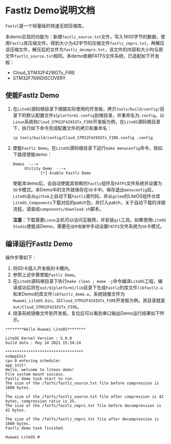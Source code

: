 # Fastlz Demo说明文档

`Fastzl`是一个轻量级的快速无损压缩库。

本demo实现的功能为：新建`fastlz_source.txt`文件，写入1600字节的数据，使用`Fastlz`库压缩文件，得到大小为42字节的压缩文件`fastlz_cmprs.txt`，再解压该压缩文件，解压后的文件为`fastlz_decmprs.txt`，该文件的内容和大小均与原文件`fastlz_source.txt`相同。本demo依赖FATFS文件系统，已适配如下开发板：
- Cloud_STM32F429IGTx_FIRE
- STM32F769IDISCOVERY

## 使能Fastlz Demo

1. 在`LiteOS`源码根目录下根据实际使用的开发板，拷贝`tools/build/config/`目录下的默认配置文件`${platform}.config`到根目录，并重命名为`.config`。以`Linux`系统和`Cloud_STM32F429IGTx_FIRE`开发板为例，在`LiteOS`源码根目录下，执行如下命令完成配置文件的拷贝和重命名：
   ```
   cp tools/build/config/Cloud_STM32F429IGTx_FIRE.config .config
   ```

2. 使能`Fastlz Demo`。在`LiteOS`源码根目录下运行`make menuconfig`命令，按如下路径使能demo：
   ```
   Demos  --->
        Utility Demo  --->
               [*] Enable Fastlz Demo
   ```

   使能本demo后，会自动使能其依赖的`Fastlz`组件及`FATFS`文件系统并设置为`SD`卡模式。本Demo中的文件就保存在`SD`卡中。保存退出`menuconfig`后，`LiteOS`会从`github`上自动下载`Fastlz`源代码，并从`gitee`的LiteOS组件仓库`LiteOS_Components`下载对应的patch包，并打入patch，关于自动下载的详细流程，请查阅`components/download.sh`脚本。

   **注意**：下载需要`Linux`主机可以访问互联网，并安装`git`工具。如果使用`LiteOS Studio`使能该Demo，需要在`组件配置`中手动设置`FATFS`文件系统为`SD`卡模式。

## 编译运行Fastlz Demo

操作步骤如下：

1. 将SD卡插入开发板的卡槽内。
2. 参照上述步骤使能`Fastlz Demo`。
3. 在`LiteOS`源码根目录下执行`make clean ; make -j`命令编译`LiteOS`工程，编译成功后将在`out/${platform}/lib`目录下生成`Fastlz`的库文件`libfastlz.a`和本Demo的库文件`libfastlz_demo.a`，系统镜像文件为`Huawei_LiteOS.bin`。以`Cloud_STM32F429IGTx_FIRE`开发板为例，其目录就是`out/Cloud_STM32F429IGTx_FIRE`。
4. 烧录系统镜像文件到开发板，复位后可以看到串口输出Demo运行结果如下所示。

```
********Hello Huawei LiteOS********

LiteOS Kernel Version : 5.0.0
build data : May 14 2021 15:34:24

**********************************
osAppInit
cpu 0 entering scheduler
app init!
Hello, welcome to liteos demo!
File system mount success.
Fastlz demo task start to run.
The size of the /fatfs/fastlz_source.txt file before compression is 1600 bytes.
.
The size of the /fatfs/fastlz_source.txt file after compression is 42 bytes, compression ratio is 2%.
The size of the /fatfs/fastlz_cmprs.txt file before decompression is 42 bytes.
.
The size of the /fatfs/fastlz_cmprs.txt file after decompression is 1600 bytes.
Fastlz demo task finished.

Huawei LiteOS # 
```
